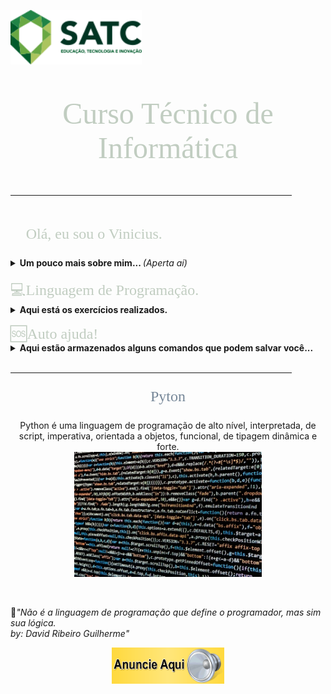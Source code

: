<html><head>

<p align="top">
<a href="https://web.satc.edu.br/"><img src="Logosatc.png" width="210" heigth="140"></a></p>
</p>

<font face="Bahnschrift Condensed" size="7" color="#C1CDC1">
<p align="center">
Curso Técnico de Informática
<hr size="4" width="450" color="#0E0B16">
</p>
</font>

<font face="Bahnschrift Condensed" size="5" color="#C1CDC1">
<p align="left">
&#x1F920; Olá, eu sou o Vinicius. 
</p></font>
<details>
<summary> <b>Um pouco mais sobre mim... </b><i>(Aperta aí)</i> </summary>
&#x1F4BB;Cursando Informática no Colégio Satc <br> 
&#x1F4BB;Aluno do 2° ano E.M do Colégio Satc <br>
&#x1F575;Futuro estagiário <br>
&#x1F5FA;Cricíuma-SC	

<br>

&#x1F4F2;Me segue no instagram!
 <p align="left">
 <a href="https://www.instagram.com/vinidamiani_/?hl=pt-br"> <img src="logoinsta.png" width="40" heigth="40"> </a> </p>

&#x1F680;Veja meu desempenho:
 ![ViniciusDamiani's github stats](https://github-readme-stats.vercel.app/api?username=ViniciusDamiani&show_icons=true&theme=radical)  

</details>

<br>
<font face="Bahnschrift Condensed" size="5" color="#C1CDC1">
&#x1F4BB;Linguagem de Programação.
</font>
<details>
<summary> <b>Aqui está os exercícios realizados. </b> </summary>
&#x1F4C5; Dia: 31/08/2020 <br>
&#x2705;<a href = "https://github.com/ViniciusDamiani/infosatc-lp-avaliativo-01/blob/master/exerc%C3%ADcio7.py">Exercício-7 </a><br> 
&#x2705;<a href = "https://github.com/ViniciusDamiani/infosatc-lp-avaliativo-01/blob/master/exerc%C3%ADcio11.py">Exercício-11 </a><br> 
&#x2705;<a href = "https://github.com/ViniciusDamiani/infosatc-lp-avaliativo-01/blob/master/exerc%C3%ADcio13.py">Exercício-13 </a><br> 
&#x2705;<a href = "https://github.com/ViniciusDamiani/infosatc-lp-avaliativo-01/blob/master/exerc%C3%ADcio18.py">Exercício-18 </a><br> 
&#x2705;<a href = "https://github.com/ViniciusDamiani/infosatc-lp-avaliativo-01/blob/master/exerc%C3%ADcio20.py">Exercício-20 </a><br>
&#x2705;<a href = "https://github.com/ViniciusDamiani/infosatc-lp-avaliativo-01/blob/master/exerc%C3%ADcio22.py">Exercício-22 </a><br> 
&#x2705;<a href = "https://github.com/ViniciusDamiani/infosatc-lp-avaliativo-01/blob/master/exerc%C3%ADcio24.py">Exercício-24 </a><br> 
&#x2705;<a href = "https://github.com/ViniciusDamiani/infosatc-lp-avaliativo-01/blob/master/exerc%C3%ADcio26.py">Exercício-26 </a><br> 
&#x2705;<a href = "https://github.com/ViniciusDamiani/infosatc-lp-avaliativo-01/blob/master/exerc%C3%ADcio27.py">Exercício-27 </a><br>
&#x2705;<a href = "https://github.com/ViniciusDamiani/infosatc-lp-avaliativo-01/blob/master/exerc%C3%ADcio29.py">Exercício-29 </a><br>
&#x2705;<a href = "https://github.com/ViniciusDamiani/infosatc-lp-avaliativo-01/blob/master/exerc%C3%ADcio30.py">Exercício-30 </a><br>
&#x1F4C5; Dia: 31/08/2020 <br>
&#x2705;<a href = "https://github.com/ViniciusDamiani/-infosatc-lp-avaliativo-02/blob/master/.vscode/exercicio03.py">Exercício-03 </a><br>
&#x2705;<a href ="https://github.com/ViniciusDamiani/-infosatc-lp-avaliativo-02/blob/master/.vscode/exercicio04.py" >Exercício-04 </a><br>
&#x2705;<a href ="https://github.com/ViniciusDamiani/-infosatc-lp-avaliativo-02/blob/master/.vscode/exercicio05.py">Exercício-05 </a><br>
&#x2705;<a href = "https://github.com/ViniciusDamiani/-infosatc-lp-avaliativo-02/blob/master/.vscode/exercicio06.py">Exercício-06 </a><br>
&#x2705;<a href ="https://github.com/ViniciusDamiani/-infosatc-lp-avaliativo-02/blob/master/.vscode/exercicio07.py" >Exercício-07 </a><br>
&#x2705;<a href ="https://github.com/ViniciusDamiani/-infosatc-lp-avaliativo-02/blob/master/.vscode/exercicio08.py" >Exercício-08 </a><br>

</details>

<br>
<font face="Bahnschrift Condensed" size="5" color="#C1CDC1">
&#x1F198;Auto ajuda!
</font>
</details>

<details>
<summary> <b>Aqui estão armazenados alguns comandos que podem salvar você...</b></summary>
&#x1F3A8;<a href ="https://www.flextool.com.br/tabela_cores.html">Tabela de cores</a><br>
&#x1F4C4;<a href ="https://www.w3schools.com/charsets/ref_emoji.asp">Lista de emojis</a><br>
&#x1F4C1;<a href ="https://www.notion.so/2137-2-Fase-2020-2-3adf29f4f7534415a02e2fc9c8c527d3">Notion </a><br>
&#x1F4C4;<a href ="https://pixabay.com/pt/">Imagens para download</a><br>
&#x1F3B6;<a href ="https://www.youtube.com/watch?v=gXkLQ0gh_GI">Escute e relaxe!</a><br>
</details>

<br>

<hr size="4" width="450" color="#0E0B16">

<font face="Bahnschrift Condensed" size="5" color="#778899">
<p align = "center">&#x1F3C3; Pyton &#x1F40D;	
</p></font>
<p align = "center">Python é uma linguagem de programação de alto nível, interpretada, de script, imperativa, orientada a objetos, funcional, de tipagem dinâmica e forte.
<br>
<img src="codfoto.jpg" width="300" heigth="100"></p>
<br>

&#x1F4D6;<i>"Não é a linguagem de programação que define o programador, mas sim sua lógica.<br> 
by: David Ribeiro Guilherme"</i> 

<p align = "center">
<a href = "https://api.whatsapp.com/send?phone=5548996301654&text=Vinicius%20Damiani"><img src="Anuncio.gif" width="180" heigth="100">
</p>
</body></html>